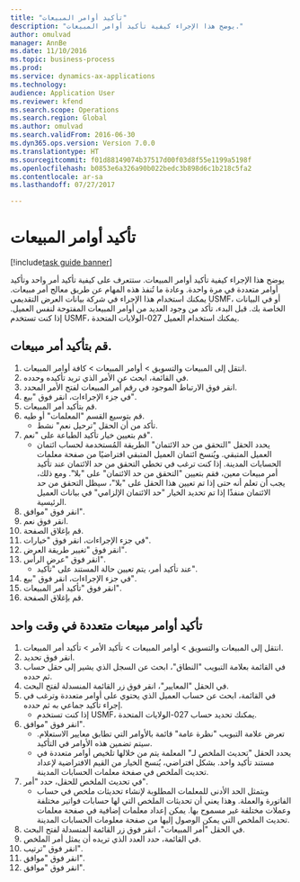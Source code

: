 ```yaml
--- 
title: "تأكيد أوامر المبيعات"
description: "يوضح هذا الإجراء كيفية تأكيد أوامر المبيعات."
author: omulvad
manager: AnnBe
ms.date: 11/10/2016
ms.topic: business-process
ms.prod: 
ms.service: dynamics-ax-applications
ms.technology: 
audience: Application User
ms.reviewer: kfend
ms.search.scope: Operations
ms.search.region: Global
ms.author: omulvad
ms.search.validFrom: 2016-06-30
ms.dyn365.ops.version: Version 7.0.0
ms.translationtype: HT
ms.sourcegitcommit: f01d88149074b37517d00f03d8f55e1199a5198f
ms.openlocfilehash: b0853e6a326a90b022bedc3b898d6c1b218c5fa2
ms.contentlocale: ar-sa
ms.lasthandoff: 07/27/2017

---
```

# <a name="confirm-sales-orders"></a>تأكيد أوامر المبيعات

[!include[task guide banner](../../includes/task-guide-banner.md)]

يوضح هذا الإجراء كيفية تأكيد أوامر المبيعات. ستتعرف على كيفية تأكيد أمر واحد وتأكيد أوامر متعددة في مرة واحدة. وعادة ما تُنفذ هذه المهام عن طريق معالج أمر مبيعات. يمكنك استخدام هذا الإجراء في شركة بيانات العرض التقديمي USMF، أو في البيانات الخاصة بك. قبل البدء، تأكد من وجود العديد من أوامر المبيعات المفتوحة لنفس العميل. إذا كنت تستخدم USMF، يمكنك استخدام العميل 027-الولايات المتحدة.


## <a name="confirm-a-single-sales-order"></a>قم بتأكيد أمر مبيعات.
1. انتقل إلى المبيعات والتسويق > أوامر المبيعات > كافة أوامر المبيعات.
2. في القائمة، ابحث عن الأمر الذي تريد تأكيده وحدده.
3. انقر فوق الارتباط الموجود في رقم أمر المبيعات لفتح الأمر المحدد.
4. في جزء الإجراءات، انقر فوق "بيع‬".
5. قم بتأكيد أمر المبيعات.
6. قم بتوسيع القسم "المعلمات" أو طيه.
    * تأكد من أن الحقل "ترحيل نعم" نشط.  
7. قم بتعيين خيار تأكيد الطباعة على "نعم".
    * يحدد الحقل "التحقق من حد الائتمان" الطريقة المُستخدمة لحساب ائتمان العميل المتبقي. ويُنسخ ائتمان العميل المتبقي افتراضيًا من صفحة معلمات الحسابات المدينة. إذا كنت ترغب في تخطي التحقق من حد الائتمان عند تأكيد أمر مبيعات معين، فقم بتعيين "التحقق من حد الائتمان" على "بلا". ومع ذلك، يجب أن تعلم أنه حتى إذا تم تعيين هذا الحقل على "بلا"، سيظل التحقق من حد الائتمان منفذًا إذا تم تحديد الخيار "حد الائتمان الإلزامي" في بيانات العميل الرئيسية.  
8. انقر فوق "موافق".
9. انقر فوق نعم.
10. قم بإغلاق الصفحة.
11. في جزء الإجراءات، انقر فوق "خيارات".
12. انقر فوق "تغيير طريقة العرض‬".
13. انقر فوق "عرض الرأس".
    * عند تأكيد أمر، يتم تعيين حالة المستند على "تأكيد".  
14. في جزء الإجراءات، انقر فوق "بيع‬".
15. انقر فوق "تأكيد أمر المبيعات".
16. قم بإغلاق الصفحة.

## <a name="confirm-multiple-sales-orders-at-once"></a>تأكيد أوامر مبيعات متعددة في وقت واحد
1. انتقل إلى المبيعات والتسويق > أوامر المبيعات > تأكيد الأمر > تأكيد أمر المبيعات.
2. انقر فوق تحديد.
3. في القائمة بعلامة التبويب "النطاق"، ابحث عن السجل الذي يشير إلى حقل حساب ثم حدده.
4. في الحقل "المعايير"، انقر فوق زر القائمة المنسدلة لفتح البحث.
5. في القائمة، ابحث عن حساب العميل الذي يحتوي على أوامر متعددة وترغب في إجراء تأكيد جماعي به ثم حدده.
    * إذا كنت تستخدم USMF، يمكنك تحديد حساب 027-الولايات المتحدة.  
6. انقر فوق "موافق".
    * تعرض علامة التبويب "نظرة عامة" قائمة بالأوامر التي تطابق معايير الاستعلام. سيتم تضمين هذه الأوامر في التأكيد.  
    * يحدد الحقل "تحديث الملخص لـ" المعلمة يتم من خلالها تلخيص أوامر متعددة في مستند تأكيد واحد. بشكل افتراضي، يُنسخ الخيار من القيم الافتراضية لإعداد تحديث الملخص في صفحة معلمات الحسابات المدينة.  
7. في تحديث الملخص للحقل، حدد "أمر".
    * ويتمثل الحد الأدنى للمعلمات المطلوبة لإنشاء تحديثات ملخص في حساب الفاتورة والعملة. وهذا يعني أن تحديثات الملخص التي لها حسابات فواتير مختلفة وعملات مختلفة غير مسموح بها. يمكن إعداد معلمات إضافية في صفحة معلمات تحديث الملخص التي يمكن الوصول إليها من صفحة معلومات الحسابات المدينة.  
8. في الحقل "أمر المبيعات"، انقر فوق زر القائمة المنسدلة لفتح البحث.
9. في القائمة، حدد العدد الذي تريده أن يمثل أمر الملخص.
10. انقر فوق "ترتيب".
11. انقر فوق "موافق".
12. انقر فوق "موافق".


